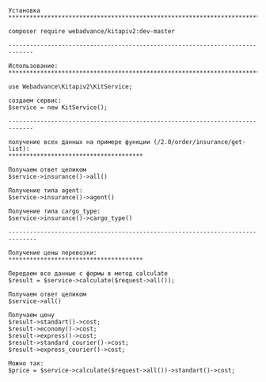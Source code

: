     
    
    Установка
    *****************************************************************************
    
    composer require webadvance/kitapiv2:dev-master
    
    -----------------------------------------------------------------------------
    
    Использование:
    *****************************************************************************
    
    use Webadvance\Kitapiv2\KitService;
    
    создаем сервис:
    $service = new KitService();
    
    -----------------------------------------------------------------------------
    
    получение всех данных на примере функции (/2.0/order/insurance/get-list):
    **************************************
    
    Получаем ответ целиком
    $service->insurance()->all()
    
    Получение типа agent:
    $service->insurance()->agent()
    
    Получение типа cargo_type:
    $service->insurance()->cargo_type()
    
    ------------------------------------------------------------------------------
    
    Получение цены перевозки:
    **************************************
    
    Передаем все данные с формы в метод calculate
    $result = $service->calculate($request->all());
    
    Получаем ответ целиком
    $service->all()
    
    Получаем цену
    $result->standart()->cost;
    $result->economy()->cost;
    $result->express()->cost;
    $result->standard_courier()->cost;
    $result->express_courier()->cost;
    
    Можно так:
    $price = $service->calculate($request->all())->standart()->cost;
    
    
    